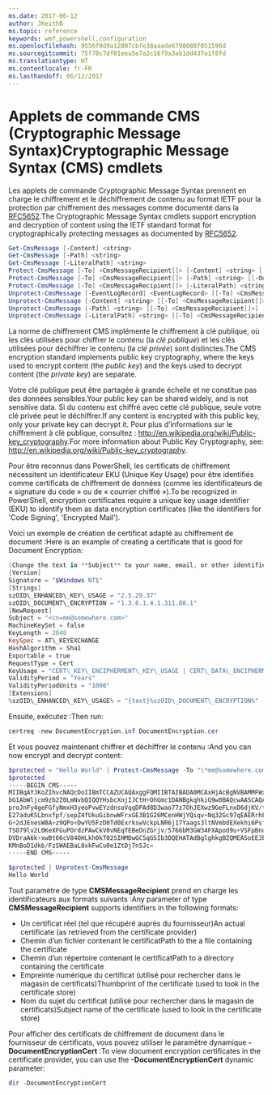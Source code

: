 ```yaml
---
ms.date: 2017-06-12
author: JKeithB
ms.topic: reference
keywords: wmf,powershell,configuration
ms.openlocfilehash: 9556f0d9a12807cbfe38aaade6798088f051596d
ms.sourcegitcommit: 75f70c7df01eea5e7a2c16f9a3ab1dd437a1f8fd
ms.translationtype: HT
ms.contentlocale: fr-FR
ms.lasthandoff: 06/12/2017
---
```

# <a name="cryptographic-message-syntax-cms-cmdlets"></a><span data-ttu-id="f081f-102">Applets de commande CMS (Cryptographic Message Syntax)</span><span class="sxs-lookup"><span data-stu-id="f081f-102">Cryptographic Message Syntax (CMS) cmdlets</span></span>

<span data-ttu-id="f081f-103">Les applets de commande Cryptographic Message Syntax prennent en charge le chiffrement et le déchiffrement de contenu au format IETF pour la protection par chiffrement des messages comme documenté dans la [RFC5652](http://tools.ietf.org/html/rfc5652).</span><span class="sxs-lookup"><span data-stu-id="f081f-103">The Cryptographic Message Syntax cmdlets support encryption and decryption of content using the IETF standard format for cryptographically protecting messages as documented by [RFC5652](http://tools.ietf.org/html/rfc5652).</span></span>

```powershell
Get-CmsMessage [-Content] <string>
Get-CmsMessage [-Path] <string>
Get-CmsMessage [-LiteralPath] <string>
Protect-CmsMessage [-To] <CmsMessageRecipient[]> [-Content] <string> [[-OutFile] <string>]
Protect-CmsMessage [-To] <CmsMessageRecipient[]> [-Path] <string> [[-OutFile] <string>]
Protect-CmsMessage [-To] <CmsMessageRecipient[]> [-LiteralPath] <string> [[-OutFile] <string>]
Unprotect-CmsMessage [-EventLogRecord] <EventLogRecord> [[-To] <CmsMessageRecipient[]>] [-IncludeContext]
Unprotect-CmsMessage [-Content] <string> [[-To] <CmsMessageRecipient[]>] [-IncludeContext]
Unprotect-CmsMessage [-Path] <string> [[-To] <CmsMessageRecipient[]>] [-IncludeContext]
Unprotect-CmsMessage [-LiteralPath] <string> [[-To] <CmsMessageRecipient[]>] [-IncludeContext]
```

<span data-ttu-id="f081f-104">La norme de chiffrement CMS implémente le chiffrement à clé publique, où les clés utilisées pour chiffrer le contenu (la *clé publique*) et les clés utilisées pour déchiffrer le contenu (la *clé privée*) sont distinctes.</span><span class="sxs-lookup"><span data-stu-id="f081f-104">The CMS encryption standard implements public key cryptography, where the keys used to encrypt content (the *public key*) and the keys used to decrypt content (the *private key*) are separate.</span></span>

<span data-ttu-id="f081f-105">Votre clé publique peut être partagée à grande échelle et ne constitue pas des données sensibles.</span><span class="sxs-lookup"><span data-stu-id="f081f-105">Your public key can be shared widely, and is not sensitive data.</span></span> <span data-ttu-id="f081f-106">Si du contenu est chiffré avec cette clé publique, seule votre clé privée peut le déchiffrer.</span><span class="sxs-lookup"><span data-stu-id="f081f-106">If any content is encrypted with this public key, only your private key can decrypt it.</span></span> <span data-ttu-id="f081f-107">Pour plus d’informations sur le chiffrement à clé publique, consultez : <http://en.wikipedia.org/wiki/Public-key_cryptography>.</span><span class="sxs-lookup"><span data-stu-id="f081f-107">For more information about Public Key Cryptography, see: <http://en.wikipedia.org/wiki/Public-key_cryptography>.</span></span>

<span data-ttu-id="f081f-108">Pour être reconnus dans PowerShell, les certificats de chiffrement nécessitent un identificateur EKU (Unique Key Usage) pour être identifiés comme certificats de chiffrement de données (comme les identificateurs de « signature du code » ou de « courrier chiffré »).</span><span class="sxs-lookup"><span data-stu-id="f081f-108">To be recognized in PowerShell, encryption certificates require a unique key usage identifier (EKU) to identify them as data encryption certificates (like the identifiers for 'Code Signing', 'Encrypted Mail').</span></span>

<span data-ttu-id="f081f-109">Voici un exemple de création de certificat adapté au chiffrement de document :</span><span class="sxs-lookup"><span data-stu-id="f081f-109">Here is an example of creating a certificate that is good for Document Encryption:</span></span>

```powershell
(Change the text in **Subject** to your name, email, or other identifier), and put in a file (i.e.: DocumentEncryption.inf):
[Version]
Signature = "$Windows NT$"
[Strings]
szOID\_ENHANCED\_KEY\_USAGE = "2.5.29.37"
szOID\_DOCUMENT\_ENCRYPTION = "1.3.6.1.4.1.311.80.1"
[NewRequest]
Subject = "<cn=me@somewhere.com>"
MachineKeySet = false
KeyLength = 2048
KeySpec = AT\_KEYEXCHANGE
HashAlgorithm = Sha1
Exportable = true
RequestType = Cert
KeyUsage = "CERT\_KEY\_ENCIPHERMENT\_KEY\_USAGE | CERT\_DATA\_ENCIPHERMENT\_KEY\_USAGE"
ValidityPeriod = "Years"
ValidityPeriodUnits = "1000"
[Extensions]
%szOID\_ENHANCED\_KEY\_USAGE% = "{text}%szOID\_DOCUMENT\_ENCRYPTION%"
```

<span data-ttu-id="f081f-110">Ensuite, exécutez :</span><span class="sxs-lookup"><span data-stu-id="f081f-110">Then run:</span></span>
```powershell
certreq -new DocumentEncryption.inf DocumentEncryption.cer
```

<span data-ttu-id="f081f-111">Et vous pouvez maintenant chiffrer et déchiffrer le contenu :</span><span class="sxs-lookup"><span data-stu-id="f081f-111">And you can now encrypt and decrypt content:</span></span>

```powershell
$protected = "Hello World" | Protect-CmsMessage -To "\*me@somewhere.com\*[](mailto:*leeholm@microsoft.com*)"
$protected
-----BEGIN CMS-----
MIIBqAYJKoZIhvcNAQcDoIIBmTCCAZUCAQAxggFQMIIBTAIBADA0MCAxHjAcBgNVBAMMFWxlZWhv
bG1AbWljcm9zb2Z0LmNvbQIQQYHsbcXnjIJCtH+OhGmc1DANBgkqhkiG9w0BAQcwAASCAQAnkFHM
proJnFy4geFGfyNmxH3yeoPvwEYzdnsoVqqDPAd8D3wao77z7OhJEXwz9GeFLnxD6djKV/tF4PxR
E27aduKSLbnxfpf/sepZ4fUkuGibnwWFrxGE3B1G26MCenHWjYQiqv+Nq32Gc97qEAERrhLv6S4R
G+2dJEnesW8A+z9QPo+DwYU5FzD0Td0ExrkswVckpLNR6j17Yaags3ltNVmbdEXekhi6Psf2MLMP
TSO79lv2L0KeXFGuPOrdzPAwCkV0vNEqTEBeDnZGrjv/5766bM3GW34FXApod9u+VSFpBnqVOCBA
DVDraA6k+xwBt66cV84OHLkh0kT02SIHMDwGCSqGSIb3DQEHATAdBglghkgBZQMEASoEEJbJaiRl
KMnBoD1dkb/FzSWAEBaL8xkFwCu0e1ZtDj7nSJc=
-----END CMS-----

$protected | Unprotect-CmsMessage
Hello World
```

<span data-ttu-id="f081f-112">Tout paramètre de type **CMSMessageRecipient** prend en charge les identificateurs aux formats suivants :</span><span class="sxs-lookup"><span data-stu-id="f081f-112">Any parameter of type **CMSMessageRecipient** supports identifiers in the following formats:</span></span>
- <span data-ttu-id="f081f-113">Un certificat réel (tel que récupéré auprès du fournisseur)</span><span class="sxs-lookup"><span data-stu-id="f081f-113">An actual certificate (as retrieved from the certificate provider)</span></span>
- <span data-ttu-id="f081f-114">Chemin d’un fichier contenant le certificat</span><span class="sxs-lookup"><span data-stu-id="f081f-114">Path to the a file containing the certificate</span></span>
- <span data-ttu-id="f081f-115">Chemin d’un répertoire contenant le certificat</span><span class="sxs-lookup"><span data-stu-id="f081f-115">Path to a directory containing the certificate</span></span>
- <span data-ttu-id="f081f-116">Empreinte numérique du certificat (utilisé pour rechercher dans le magasin de certificats)</span><span class="sxs-lookup"><span data-stu-id="f081f-116">Thumbprint of the certificate (used to look in the certificate store)</span></span>
- <span data-ttu-id="f081f-117">Nom du sujet du certificat (utilisé pour rechercher dans le magasin de certificats)</span><span class="sxs-lookup"><span data-stu-id="f081f-117">Subject name of the certificate (used to look in the certificate store)</span></span>

<span data-ttu-id="f081f-118">Pour afficher des certificats de chiffrement de document dans le fournisseur de certificats, vous pouvez utiliser le paramètre dynamique **-DocumentEncryptionCert** :</span><span class="sxs-lookup"><span data-stu-id="f081f-118">To view document encryption certificates in the certificate provider, you can use the **-DocumentEncryptionCert** dynamic parameter:</span></span>

```powershell
dir -DocumentEncryptionCert
```

